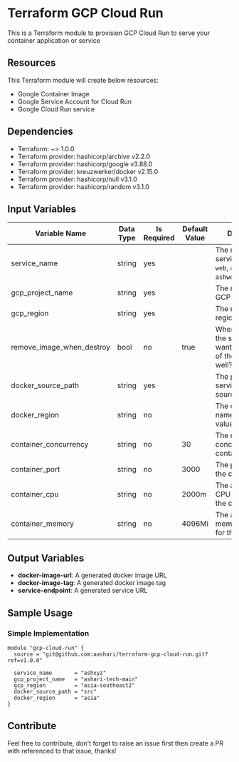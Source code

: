 # Terraform GCP Cloud Run

This is a Terraform module to provision GCP Cloud Run to serve your container application or service

## Resources 

This Terraform module will create below resources:

* Google Container Image
* Google Service Account for Cloud Run
* Google Cloud Run service

## Dependencies

* Terraform: ~> 1.0.0
* Terraform provider: hashicorp/archive v2.2.0
* Terraform provider: hashicorp/google v3.88.0
* Terraform provider: kreuzwerker/docker v2.15.0
* Terraform provider: hashicorp/null v3.1.0
* Terraform provider: hashicorp/random v3.1.0

## Input Variables
| Variable Name         | Data Type    | Is Required                       | Default Value | Description                                                                                              |
|-----------------------|--------------|-----------------------------------|---------------|----------------------------------------------------------------------------------------------------------|
| service_name          | string       | yes                               |               | The name of your service, e.g. `my-web`, `ashari`, `ashweb`, or `andi-web`                               |
| gcp_project_name      | string       | yes                               |               | The name of your GCP project                                                                             |
| gcp_region            | string       | yes                               |               | The name of GCP region                                                                                   |
| remove_image_when_destroy         | bool       | no           | true              | When you destroy the stacks, do you want to remove all of the images as well?                                   |
| docker_source_path    | string       | yes |               | The path of the service/application source code                                |
| docker_region    | string       | no |               | The default region name, available value `asia`, `us`, `eu`                                |
| container_concurrency  | string         | no                                | 30         | The maximum concurrent per container                                        |
| container_port          | string       | no  |  3000             | The port to access the container                                 |
| container_cpu           | string       | no  |   2000m            | The amount of CPU allocated for the container                |
| container_memory         | string       | no  |  4096Mi             | The amount of memory allocated for the container                                                                             |

## Output Variables

* **docker-image-url**: A generated docker image URL
* **docker-image-tag**: A generated docker image tag
* **service-endpoint**: A generated service URL

## Sample Usage

### Simple Implementation

```
module "gcp-cloud-run" {
  source = "git@github.com:aashari/terraform-gcp-cloud-run.git?ref=v1.0.0"

  service_name       = "ashxyz"
  gcp_project_name   = "ashari-tech-main"
  gcp_region         = "asia-southeast2"
  docker_source_path = "src"
  docker_region      = "asia"
}

```

## Contribute

Feel free to contribute, don't forget to raise an issue first then create a PR with referenced to that issue, thanks!
